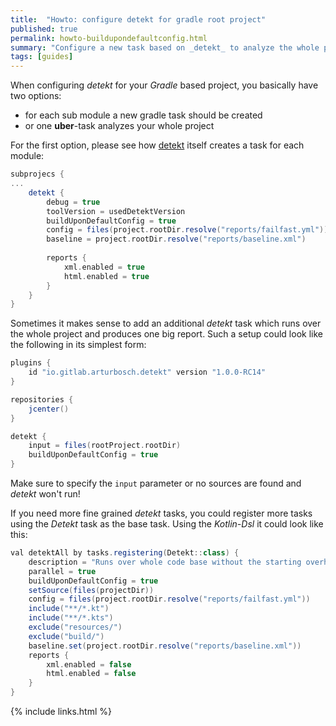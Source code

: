 ```yaml
---
title:  "Howto: configure detekt for gradle root project"
published: true
permalink: howto-buildupondefaultconfig.html
summary: "Configure a new task based on _detekt_ to analyze the whole project on one run."
tags: [guides]
---
```


When configuring _detekt_ for your _Gradle_ based project, you basically have two options:
- for each sub module a new gradle task should be created
- or one __uber__-task analyzes your whole project

For the first option, please see how [detekt](https://github.com/detekt/detekt) itself creates a task for each module:
```gradle
subprojecs {
...
    detekt {
        debug = true
        toolVersion = usedDetektVersion
        buildUponDefaultConfig = true
        config = files(project.rootDir.resolve("reports/failfast.yml"))
        baseline = project.rootDir.resolve("reports/baseline.xml")
    
        reports {
            xml.enabled = true
            html.enabled = true
        }
    }
}
```

Sometimes it makes sense to add an additional _detekt_ task which runs over the whole project and produces one big report. 
Such a setup could look like the following in its simplest form:
```gradle
plugins {
    id "io.gitlab.arturbosch.detekt" version "1.0.0-RC14"
}

repositories {
    jcenter()
}

detekt {
    input = files(rootProject.rootDir)
    buildUponDefaultConfig = true
}
```
Make sure to specify the `input` parameter or no sources are found and _detekt_ won't run!

If you need more fine grained _detekt_ tasks, you could register more tasks using the _Detekt_ task as the base task.
Using the _Kotlin-Dsl_ it could look like this:
```gradle
val detektAll by tasks.registering(Detekt::class) {
    description = "Runs over whole code base without the starting overhead for each module."
    parallel = true
    buildUponDefaultConfig = true
    setSource(files(projectDir))
    config = files(project.rootDir.resolve("reports/failfast.yml"))
    include("**/*.kt")
    include("**/*.kts")
    exclude("resources/")
    exclude("build/")
    baseline.set(project.rootDir.resolve("reports/baseline.xml"))
    reports {
        xml.enabled = false
        html.enabled = false
    }
}
```

{% include links.html %}
